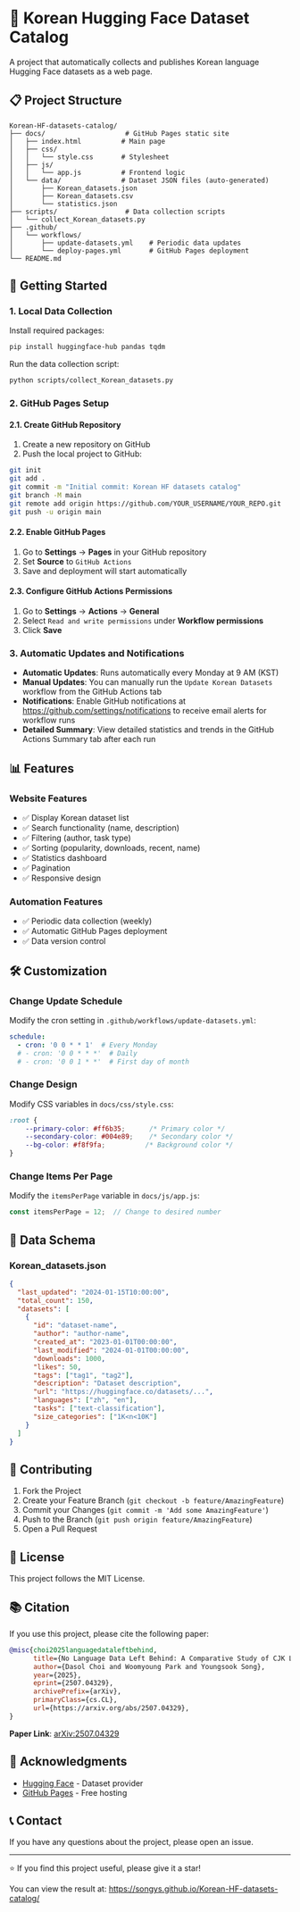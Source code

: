# 🤗 Korean Hugging Face Dataset Catalog

A project that automatically collects and publishes Korean language Hugging Face datasets as a web page.

## 📋 Project Structure

```
Korean-HF-datasets-catalog/
├── docs/                    # GitHub Pages static site
│   ├── index.html          # Main page
│   ├── css/
│   │   └── style.css       # Stylesheet
│   ├── js/
│   │   └── app.js          # Frontend logic
│   └── data/               # Dataset JSON files (auto-generated)
│       ├── Korean_datasets.json
│       ├── Korean_datasets.csv
│       └── statistics.json
├── scripts/                 # Data collection scripts
│   └── collect_Korean_datasets.py
├── .github/
│   └── workflows/
│       ├── update-datasets.yml    # Periodic data updates
│       └── deploy-pages.yml       # GitHub Pages deployment
└── README.md
```

## 🚀 Getting Started

### 1. Local Data Collection

Install required packages:

```bash
pip install huggingface-hub pandas tqdm
```

Run the data collection script:

```bash
python scripts/collect_Korean_datasets.py
```

### 2. GitHub Pages Setup

#### 2.1. Create GitHub Repository
1. Create a new repository on GitHub
2. Push the local project to GitHub:

```bash
git init
git add .
git commit -m "Initial commit: Korean HF datasets catalog"
git branch -M main
git remote add origin https://github.com/YOUR_USERNAME/YOUR_REPO.git
git push -u origin main
```

#### 2.2. Enable GitHub Pages
1. Go to **Settings** → **Pages** in your GitHub repository
2. Set **Source** to `GitHub Actions`
3. Save and deployment will start automatically

#### 2.3. Configure GitHub Actions Permissions
1. Go to **Settings** → **Actions** → **General**
2. Select `Read and write permissions` under **Workflow permissions**
3. Click **Save**

### 3. Automatic Updates and Notifications

- **Automatic Updates**: Runs automatically every Monday at 9 AM (KST)
- **Manual Updates**: You can manually run the `Update Korean Datasets` workflow from the GitHub Actions tab
- **Notifications**: Enable GitHub notifications at https://github.com/settings/notifications to receive email alerts for workflow runs
- **Detailed Summary**: View detailed statistics and trends in the GitHub Actions Summary tab after each run

## 📊 Features

### Website Features
- ✅ Display Korean dataset list
- ✅ Search functionality (name, description)
- ✅ Filtering (author, task type)
- ✅ Sorting (popularity, downloads, recent, name)
- ✅ Statistics dashboard
- ✅ Pagination
- ✅ Responsive design

### Automation Features
- ✅ Periodic data collection (weekly)
- ✅ Automatic GitHub Pages deployment
- ✅ Data version control

## 🛠️ Customization

### Change Update Schedule

Modify the cron setting in `.github/workflows/update-datasets.yml`:

```yaml
schedule:
  - cron: '0 0 * * 1'  # Every Monday
  # - cron: '0 0 * * *'  # Daily
  # - cron: '0 0 1 * *'  # First day of month
```

### Change Design

Modify CSS variables in `docs/css/style.css`:

```css
:root {
    --primary-color: #ff6b35;      /* Primary color */
    --secondary-color: #004e89;    /* Secondary color */
    --bg-color: #f8f9fa;          /* Background color */
}
```

### Change Items Per Page

Modify the `itemsPerPage` variable in `docs/js/app.js`:

```javascript
const itemsPerPage = 12;  // Change to desired number
```

## 📝 Data Schema

### Korean_datasets.json
```json
{
  "last_updated": "2024-01-15T10:00:00",
  "total_count": 150,
  "datasets": [
    {
      "id": "dataset-name",
      "author": "author-name",
      "created_at": "2023-01-01T00:00:00",
      "last_modified": "2024-01-01T00:00:00",
      "downloads": 1000,
      "likes": 50,
      "tags": ["tag1", "tag2"],
      "description": "Dataset description",
      "url": "https://huggingface.co/datasets/...",
      "languages": ["zh", "en"],
      "tasks": ["text-classification"],
      "size_categories": ["1K<n<10K"]
    }
  ]
}
```

## 🤝 Contributing

1. Fork the Project
2. Create your Feature Branch (`git checkout -b feature/AmazingFeature`)
3. Commit your Changes (`git commit -m 'Add some AmazingFeature'`)
4. Push to the Branch (`git push origin feature/AmazingFeature`)
5. Open a Pull Request

## 📄 License

This project follows the MIT License.

## 📚 Citation

If you use this project, please cite the following paper:

```bibtex
@misc{choi2025languagedataleftbehind,
      title={No Language Data Left Behind: A Comparative Study of CJK Language Datasets in the Hugging Face Ecosystem},
      author={Dasol Choi and Woomyoung Park and Youngsook Song},
      year={2025},
      eprint={2507.04329},
      archivePrefix={arXiv},
      primaryClass={cs.CL},
      url={https://arxiv.org/abs/2507.04329},
}
```

**Paper Link**: [arXiv:2507.04329](https://arxiv.org/abs/2507.04329)

## 🙏 Acknowledgments

- [Hugging Face](https://huggingface.co/) - Dataset provider
- [GitHub Pages](https://pages.github.com/) - Free hosting

## 📞 Contact

If you have any questions about the project, please open an issue.

---

⭐ If you find this project useful, please give it a star!

You can view the result at:
https://songys.github.io/Korean-HF-datasets-catalog/
